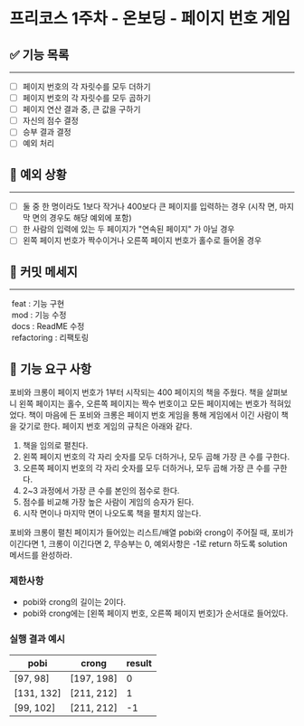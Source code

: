 # 프리코스 1주차 - 온보딩 - 페이지 번호 게임


## ✅ 기능 목록

---
- [ ] 페이지 번호의 각 자릿수를 모두 더하기
- [ ] 페이지 번호의 각 자릿수를 모두 곱하기
- [ ] 페이지 연산 결과 중, 큰 값을 구하기
- [ ] 자신의 점수 결정
- [ ] 승부 결과 결정
- [ ] 예외 처리

## 🚨 예외 상황

---
- [ ] 둘 중 한 명이라도 1보다 작거나 400보다 큰 페이지를 입력하는 경우 (시작 면, 마지막 면의 경우도 해당 예외에 포함)
- [ ] 한 사람의 입력에 있는 두 페이지가 "연속된 페이지" 가 아닐 경우
- [ ] 왼쪽 페이지 번호가 짝수이거나 오른쪽 페이지 번호가 홀수로 들어올 경우

## 📝 커밋 메세지

---
&nbsp;feat : 기능 구현  
&nbsp;mod  : 기능 수정  
&nbsp;docs : ReadME 수정  
&nbsp;refactoring : 리팩토링


## 🚀 기능 요구 사항

포비와 크롱이 페이지 번호가 1부터 시작되는 400 페이지의 책을 주웠다. 책을 살펴보니 왼쪽 페이지는 홀수, 오른쪽 페이지는 짝수 번호이고 모든 페이지에는 번호가 적혀있었다. 책이 마음에 든 포비와 크롱은 페이지 번호 게임을 통해 게임에서 이긴 사람이 책을 갖기로 한다. 페이지 번호 게임의 규칙은 아래와 같다.

1. 책을 임의로 펼친다.
2. 왼쪽 페이지 번호의 각 자리 숫자를 모두 더하거나, 모두 곱해 가장 큰 수를 구한다.
3. 오른쪽 페이지 번호의 각 자리 숫자를 모두 더하거나, 모두 곱해 가장 큰 수를 구한다.
4. 2~3 과정에서 가장 큰 수를 본인의 점수로 한다.
5. 점수를 비교해 가장 높은 사람이 게임의 승자가 된다.
6. 시작 면이나 마지막 면이 나오도록 책을 펼치지 않는다.

포비와 크롱이 펼친 페이지가 들어있는 리스트/배열 pobi와 crong이 주어질 때, 포비가 이긴다면 1, 크롱이 이긴다면 2, 무승부는 0, 예외사항은 -1로 return 하도록 solution 메서드를 완성하라.

### 제한사항

- pobi와 crong의 길이는 2이다.
- pobi와 crong에는 [왼쪽 페이지 번호, 오른쪽 페이지 번호]가 순서대로 들어있다.

### 실행 결과 예시

| pobi | crong | result |
| --- | --- | --- |
| [97, 98] | [197, 198] | 0 |
| [131, 132] | [211, 212] | 1 |
| [99, 102] | [211, 212] | -1 |
